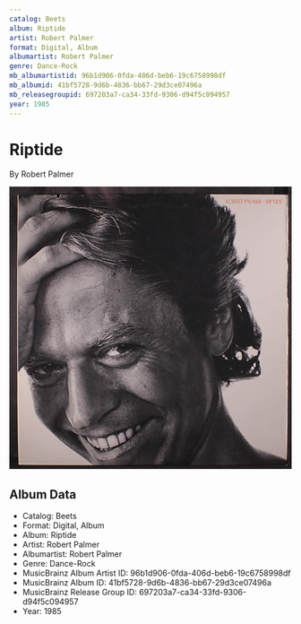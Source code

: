 ```yaml
---
catalog: Beets
album: Riptide
artist: Robert Palmer
format: Digital, Album
albumartist: Robert Palmer
genre: Dance-Rock
mb_albumartistid: 96b1d906-0fda-406d-beb6-19c6758998df
mb_albumid: 41bf5728-9d6b-4836-bb67-29d3ce07496a
mb_releasegroupid: 697203a7-ca34-33fd-9306-d94f5c094957
year: 1985
---
```


# Riptide

By Robert Palmer

![](../../assets/beetscovers/Robert_Palmer-Riptide.jpg)

## Album Data

- Catalog: Beets
- Format: Digital, Album
- Album: Riptide
- Artist: Robert Palmer
- Albumartist: Robert Palmer
- Genre: Dance-Rock
- MusicBrainz Album Artist ID: 96b1d906-0fda-406d-beb6-19c6758998df
- MusicBrainz Album ID: 41bf5728-9d6b-4836-bb67-29d3ce07496a
- MusicBrainz Release Group ID: 697203a7-ca34-33fd-9306-d94f5c094957
- Year: 1985


